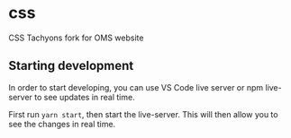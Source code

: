 # css

CSS Tachyons fork for OMS website

## Starting development

In order to start developing, you can use VS Code live server or npm live-server to see updates in real time.

First run `yarn start`, then start the live-server. This will then allow you to see the changes in real time.
